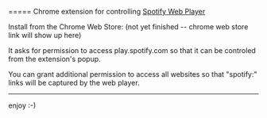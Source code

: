 =====
Chrome extension for controlling [Spotify Web Player](https://play.spotify.com)

Install from the Chrome Web Store:
(not yet finished -- chrome web store link will show up here)

It asks for permission to access play.spotify.com so that it can be
controled from the extension's popup.

You can grant additional permission to access all websites so that
"spotify:" links will be captured by the web player.


----

enjoy :-)